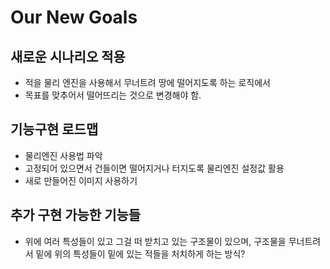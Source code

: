 # Our New Goals
## 새로운 시나리오 적용
* 적을 물리 엔진을 사용해서 무너트려 땅에 떨어지도록 하는 로직에서
* 목표를 맞추어서 떨어뜨리는 것으로 변경해야 함.
## 기능구현 로드맵
* 물리엔진 사용법 파악
* 고정되어 있으면서 건들이면 떨어지거나 터지도록 물리엔진 설정값 활용
* 새로 만들어진 이미지 사용하기
## 추가 구현 가능한 기능들
* 위에 여러 특성들이 있고 그걸 떠 받치고 있는 구조물이 있으며, 구조물을 무너트려서 밑에 위의 특성들이 밑에 있는 적들을 처치하게 하는 방식?
  
  
